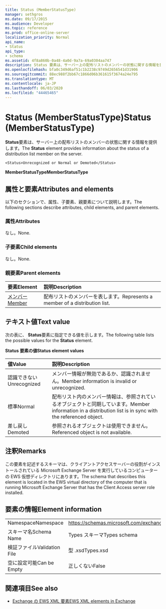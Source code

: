 ```yaml
---
title: Status (MemberStatusType)
manager: sethgros
ms.date: 09/17/2015
ms.audience: Developer
ms.topic: reference
ms.prod: office-online-server
localization_priority: Normal
api_name:
- Status
api_type:
- schema
ms.assetid: 4f8a860b-0a48-4a0d-9a7a-69a0304aa747
description: Status 要素は、サーバー上の配布リストのメンバーの状態に関する情報を提供します。
ms.openlocfilehash: bfa0c349d6af51c1b2238c9749d2656541d31906
ms.sourcegitcommit: 88ec988f2bb67c1866d06b361615f3674a24e795
ms.translationtype: MT
ms.contentlocale: ja-JP
ms.lasthandoff: 06/03/2020
ms.locfileid: "44465465"
---
```

# <a name="status-memberstatustype"></a><span data-ttu-id="562c1-103">Status (MemberStatusType)</span><span class="sxs-lookup"><span data-stu-id="562c1-103">Status (MemberStatusType)</span></span>

<span data-ttu-id="562c1-104">**Status**要素は、サーバー上の配布リストのメンバーの状態に関する情報を提供します。</span><span class="sxs-lookup"><span data-stu-id="562c1-104">The **Status** element provides information about the status of a distribution list member on the server.</span></span> 
  
```
<Status>Unrecognized or Normal or Demoted</Status>
```

 <span data-ttu-id="562c1-105">**MemberStatusType**</span><span class="sxs-lookup"><span data-stu-id="562c1-105">**MemberStatusType**</span></span>
## <a name="attributes-and-elements"></a><span data-ttu-id="562c1-106">属性と要素</span><span class="sxs-lookup"><span data-stu-id="562c1-106">Attributes and elements</span></span>

<span data-ttu-id="562c1-107">以下のセクションで、属性、子要素、親要素について説明します。</span><span class="sxs-lookup"><span data-stu-id="562c1-107">The following sections describe attributes, child elements, and parent elements.</span></span>
  
### <a name="attributes"></a><span data-ttu-id="562c1-108">属性</span><span class="sxs-lookup"><span data-stu-id="562c1-108">Attributes</span></span>

<span data-ttu-id="562c1-109">なし。</span><span class="sxs-lookup"><span data-stu-id="562c1-109">None.</span></span>
  
### <a name="child-elements"></a><span data-ttu-id="562c1-110">子要素</span><span class="sxs-lookup"><span data-stu-id="562c1-110">Child elements</span></span>

<span data-ttu-id="562c1-111">なし。</span><span class="sxs-lookup"><span data-stu-id="562c1-111">None.</span></span>
  
### <a name="parent-elements"></a><span data-ttu-id="562c1-112">親要素</span><span class="sxs-lookup"><span data-stu-id="562c1-112">Parent elements</span></span>

|<span data-ttu-id="562c1-113">**要素**</span><span class="sxs-lookup"><span data-stu-id="562c1-113">**Element**</span></span>|<span data-ttu-id="562c1-114">**説明**</span><span class="sxs-lookup"><span data-stu-id="562c1-114">**Description**</span></span>|
|:-----|:-----|
|[<span data-ttu-id="562c1-115">メンバー</span><span class="sxs-lookup"><span data-stu-id="562c1-115">Member</span></span>](member-ex15websvcsotherref.md) <br/> |<span data-ttu-id="562c1-116">配布リストのメンバーを表します。</span><span class="sxs-lookup"><span data-stu-id="562c1-116">Represents a member of a distribution list.</span></span>  <br/> |
   
## <a name="text-value"></a><span data-ttu-id="562c1-117">テキスト値</span><span class="sxs-lookup"><span data-stu-id="562c1-117">Text value</span></span>

<span data-ttu-id="562c1-118">次の表に、 **Status**要素に指定できる値を示します。</span><span class="sxs-lookup"><span data-stu-id="562c1-118">The following table lists the possible values for the **Status** element.</span></span> 
  
<span data-ttu-id="562c1-119">**Status 要素の値**</span><span class="sxs-lookup"><span data-stu-id="562c1-119">**Status element values**</span></span>

|<span data-ttu-id="562c1-120">**値**</span><span class="sxs-lookup"><span data-stu-id="562c1-120">**Value**</span></span>|<span data-ttu-id="562c1-121">**説明**</span><span class="sxs-lookup"><span data-stu-id="562c1-121">**Description**</span></span>|
|:-----|:-----|
|<span data-ttu-id="562c1-122">認識できない</span><span class="sxs-lookup"><span data-stu-id="562c1-122">Unrecognized</span></span>  <br/> |<span data-ttu-id="562c1-123">メンバー情報が無効であるか、認識されません。</span><span class="sxs-lookup"><span data-stu-id="562c1-123">Member information is invalid or unrecognized.</span></span>  <br/> |
|<span data-ttu-id="562c1-124">標準</span><span class="sxs-lookup"><span data-stu-id="562c1-124">Normal</span></span>  <br/> |<span data-ttu-id="562c1-125">配布リスト内のメンバー情報は、参照されているオブジェクトと同期しています。</span><span class="sxs-lookup"><span data-stu-id="562c1-125">Member information in a distribution list is in sync with the referenced object.</span></span>  <br/> |
|<span data-ttu-id="562c1-126">差し戻し</span><span class="sxs-lookup"><span data-stu-id="562c1-126">Demoted</span></span>  <br/> |<span data-ttu-id="562c1-127">参照されるオブジェクトは使用できません。</span><span class="sxs-lookup"><span data-stu-id="562c1-127">Referenced object is not available.</span></span>  <br/> |
   
## <a name="remarks"></a><span data-ttu-id="562c1-128">注釈</span><span class="sxs-lookup"><span data-stu-id="562c1-128">Remarks</span></span>

<span data-ttu-id="562c1-129">この要素を記述するスキーマは、クライアントアクセスサーバーの役割がインストールされている Microsoft Exchange Server を実行しているコンピューターの EWS 仮想ディレクトリにあります。</span><span class="sxs-lookup"><span data-stu-id="562c1-129">The schema that describes this element is located in the EWS virtual directory of the computer that is running Microsoft Exchange Server that has the Client Access server role installed.</span></span>
  
## <a name="element-information"></a><span data-ttu-id="562c1-130">要素の情報</span><span class="sxs-lookup"><span data-stu-id="562c1-130">Element information</span></span>

|||
|:-----|:-----|
|<span data-ttu-id="562c1-131">Namespace</span><span class="sxs-lookup"><span data-stu-id="562c1-131">Namespace</span></span>  <br/> |https://schemas.microsoft.com/exchange/services/2006/types  <br/> |
|<span data-ttu-id="562c1-132">スキーマ名</span><span class="sxs-lookup"><span data-stu-id="562c1-132">Schema Name</span></span>  <br/> |<span data-ttu-id="562c1-133">Types スキーマ</span><span class="sxs-lookup"><span data-stu-id="562c1-133">Types schema</span></span>  <br/> |
|<span data-ttu-id="562c1-134">検証ファイル</span><span class="sxs-lookup"><span data-stu-id="562c1-134">Validation File</span></span>  <br/> |<span data-ttu-id="562c1-135">型 .xsd</span><span class="sxs-lookup"><span data-stu-id="562c1-135">Types.xsd</span></span>  <br/> |
|<span data-ttu-id="562c1-136">空に設定可能</span><span class="sxs-lookup"><span data-stu-id="562c1-136">Can be Empty</span></span>  <br/> |<span data-ttu-id="562c1-137">正しくない</span><span class="sxs-lookup"><span data-stu-id="562c1-137">False</span></span>  <br/> |
   
## <a name="see-also"></a><span data-ttu-id="562c1-138">関連項目</span><span class="sxs-lookup"><span data-stu-id="562c1-138">See also</span></span>



- [<span data-ttu-id="562c1-139">Exchange の EWS XML 要素</span><span class="sxs-lookup"><span data-stu-id="562c1-139">EWS XML elements in Exchange</span></span>](ews-xml-elements-in-exchange.md)

